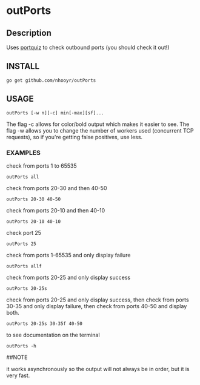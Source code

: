 # outPorts

## Description

Uses [portquiz](http://portquiz.net) to check outbound ports (you should check it out!)

## INSTALL

	go get github.com/nhooyr/outPorts

## USAGE

	outPorts [-w n][-c] min[-max][sf]...

The flag -c allows for color/bold output which makes it easier to see.
The flag -w allows you to change the number of workers used (concurrent TCP requests), so if you're getting false positives, use less.

### EXAMPLES
check from ports 1 to 65535

    outPorts all

check from ports 20-30 and then 40-50

    outPorts 20-30 40-50

check from ports 20-10 and then 40-10

    outPorts 20-10 40-10

check port 25

    outPorts 25

check from ports 1-65535 and only display failure

    outPorts allf

check from ports 20-25 and only display success 

    outPorts 20-25s

check from ports 20-25 and only display success, then check from ports 30-35 and only display failure, then check from ports 40-50 and display both.

    outPorts 20-25s 30-35f 40-50

to see documentation on the terminal

    outPorts -h

##NOTE

it works asynchronously so the output will not always be in order, but it is very fast.
